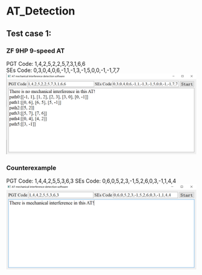 # AT_Detection
## Test case 1:  
### ZF 9HP 9-speed AT  
PGT Code: 1,4,2,5,2,2,5,7,3,1,6,6  
SEs Code: 0,3,0,4,0,6,-1,1,-1,3,-1,5,0,0,-1,-1,7,7  
![ZF_9HP](https://github.com/TeamOfProfessorDing/AT_Detection/blob/master/Test_For_ZF_9HP.png)
### Counterexample
PGT Code: 1,4,4,2,5,5,3,6,3
SEs Code: 0,6,0,5,2,3,-1,5,2,6,0,3,-1,1,4,4
![Counterexample](https://github.com/TeamOfProfessorDing/AT_Detection/blob/master/Test_For_Counterexample_A.png)
